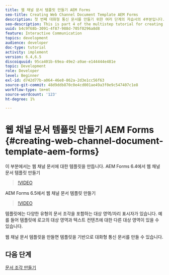 ```yaml
---
title: 웹 채널 문서 템플릿 만들기 AEM Forms
seo-title: Creating Web Channel Document Template AEM Forms
description: 첫 번째 대화형 통신 문서를 만들기 위한 여러 단계의 자습서의 4부분입니다. 이 부분에서는 웹 채널 문서에 대한 템플릿을 만듭니다.
seo-description: This is part 4 of the multistep tutorial for creating your first interactive communications document. In this part, we will create a template for web channel document.
uuid: b4c9f68b-3091-4f87-988d-705f0296a8d8
feature: Interactive Communication
topics: development
audience: developer
doc-type: tutorial
activity: implement
version: 6.4,6.5
discoiquuid: 95ca401b-69ea-49e2-a9ae-e144444e481e
topic: Development
role: Developer
level: Beginner
exl-id: d742d77b-a064-46e8-862a-2d3e1cc56f63
source-git-commit: 48d9ddb870c0e4cd001ae49a3f0e9c547407c1e8
workflow-type: tm+mt
source-wordcount: '123'
ht-degree: 1%

---
```


# 웹 채널 문서 템플릿 만들기 AEM Forms {#creating-web-channel-document-template-aem-forms}

이 부분에서는 웹 채널 문서에 대한 템플릿을 만듭니다.
AEM Forms 6.4에서 웹 채널 문서 템플릿 만들기
>[!VIDEO](https://video.tv.adobe.com/v/22342?quality=12&learn=on)

AEM Forms 6.5에서 웹 채널 문서 템플릿 만들기
>[!VIDEO](https://video.tv.adobe.com/v/27807?quality=12&learn=on)

템플릿에는 다양한 유형의 문서 조각을 포함하는 대상 영역/자리 표시자가 있습니다. 예를 들어 템플릿에 로고의 대상 영역과 텍스트 컨텐츠에 대한 다른 대상 영역이 있을 수 있습니다.

웹 채널 문서 템플릿을 만들면 템플릿을 기반으로 대화형 통신 문서를 만들 수 있습니다.

## 다음 단계

[문서 조각 만들기](./partfive.md)
